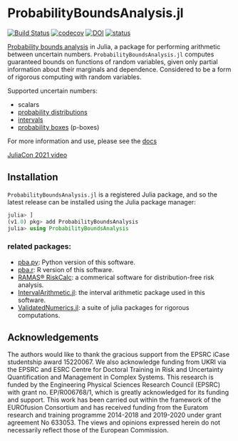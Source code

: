 # ProbabilityBoundsAnalysis.jl
[![Build Status](https://travis-ci.com/AnderGray/ProbabilityBoundsAnalysis.jl.svg?branch=master)](https://travis-ci.com/github/AnderGray/ProbabilityBoundsAnalysis.jl)
[![codecov](https://codecov.io/gh/AnderGray/ProbabilityBoundsAnalysis.jl/branch/master/graph/badge.svg)](https://codecov.io/gh/AnderGray/ProbabilityBoundsAnalysis.jl)
[![DOI](https://zenodo.org/badge/204744026.svg)](https://zenodo.org/badge/latestdoi/204744026)
[![status](https://proceedings.juliacon.org/papers/41644cd3e3844116d843e5efa1a5cd30/status.svg)](https://proceedings.juliacon.org/papers/41644cd3e3844116d843e5efa1a5cd30)

[Probability bounds analysis](https://en.wikipedia.org/wiki/Probability_bounds_analysis) in Julia, a package for performing arithmetic between uncertain numbers. `ProbabilityBoundsAnalysis.jl` computes guaranteed bounds on functions of random variables, given only partial information about their marginals and dependence. Considered to be a form of rigorous computing with random variables.

<!---
This software began as a port from [pba.r](https://github.com/ScottFerson/pba.r) by Scott Ferson and Jason O'Rawe, Applied Biomathematics (2006)
--->

Supported uncertain numbers: 

  * scalars
  * [probability distributions](https://en.wikipedia.org/wiki/Cumulative_distribution_function)
  * [intervals](https://en.wikipedia.org/wiki/Interval_arithmetic)
  * [probability boxes](https://en.wikipedia.org/wiki/Probability_box) (p-boxes)

For more information and use, please see the [docs](https://andergray.github.io/ProbabilityBoundsAnalysis.jl/dev/)

[JuliaCon 2021 video](https://www.youtube.com/watch?v=ZndC2YXa-t0&t=1s)

Installation
---

`ProbabilityBoundsAnalysis.jl` is a registered Julia package, and so the latest release can be installed using the Julia package manager:

```julia
julia> ]
(v1.0) pkg> add ProbabilityBoundsAnalysis
julia> using ProbabilityBoundsAnalysis
```

### related packages:
* [pba.py](https://github.com/Institute-for-Risk-and-Uncertainty/pba-for-python): Python version of this software.
* [pba.r](https://github.com/ScottFerson/pba.r): R version of this software.
* [RAMAS® RiskCalc](https://www.ramas.com/riskcalc): a commerical software for distribution-free risk analysis.
* [IntervalArithmetic.jl](https://github.com/JuliaIntervals/IntervalArithmetic.jl): the interval arithmetic package used in this software.
* [ValidatedNumerics.jl](https://github.com/JuliaIntervals/ValidatedNumerics.jl): a suite of julia packages for rigorous computations.

Acknowledgements
---

The authors would like to thank the gracious support from the EPSRC iCase studentship award 15220067. We also acknowledge funding from UKRI via the EPSRC and ESRC Centre for Doctoral Training in Risk and Uncertainty Quantification and Management in Complex Systems. This research is funded by the Engineering Physical Sciences Research Council (EPSRC) with grant no. EP/R006768/1, which is greatly acknowledged for its funding and support. This work has been carried out within the framework of the EUROfusion Consortium and has received funding from the Euratom research and training programme 2014-2018 and 2019-2020 under grant agreement No 633053. The views and opinions expressed herein do not necessarily reflect those of the European Commission.


